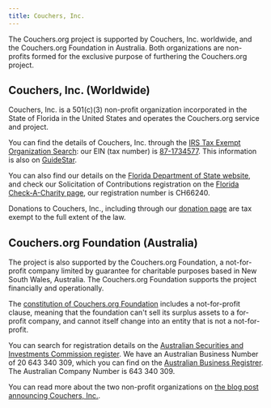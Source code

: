 ```yaml
---
title: Couchers, Inc.
---
```


The Couchers.org project is supported by Couchers, Inc. worldwide, and the Couchers.org Foundation in Australia. Both organizations are non-profits formed for the exclusive purpose of furthering the Couchers.org project.

## Couchers, Inc. (Worldwide)

Couchers, Inc. is a 501(c)(3) non-profit organization incorporated in the State of Florida in the United States and operates the Couchers.org service and project.

You can find the details of Couchers, Inc. through the [IRS Tax Exempt Organization Search](https://apps.irs.gov/app/eos/): our EIN (tax number) is [87-1734577](https://apps.irs.gov/app/eos/detailsPage?ein=871734577&name=Couchers%20Inc.&city=Fort%20Myers&state=FL&countryAbbr=US&dba=&type=CHARITIES,%20DETERMINATIONLETTERS&orgTags=CHARITIES&orgTags=DETERMINATIONLETTERS). This information is also on [GuideStar](https://www.guidestar.org/profile/87-1734577).

You can also find our details on the [Florida Department of State website](https://search.sunbiz.org/Inquiry/CorporationSearch/SearchResultDetail?inquirytype=FeiNumber&directionType=Initial&searchNameOrder=871734577N210000086330&aggregateId=domnp-n21000008633-9f9a169a-3a18-44ea-9bbf-07966335007d&searchTerm=871734577&listNameOrder=871734577N210000086330), and check our Solicitation of Contributions registration on the [Florida Check-A-Charity page](https://csapp.fdacs.gov/CSPublicApp/CheckACharity/CheckACharity.aspx), our registration number is CH66240.

Donations to Couchers, Inc., including through our [donation page](https://couchers.org/donate) are tax exempt to the full extent of the law.

## Couchers.org Foundation (Australia)

The project is also supported by the Couchers.org Foundation, a not-for-profit company limited by guarantee for charitable purposes based in New South Wales, Australia. The Couchers.org Foundation supports the project financially and operationally.

The [constitution of Couchers.org Foundation](https://couchers.org/foundation/constitution.pdf) includes a not-for-profit clause, meaning that the foundation can't sell its surplus assets to a for-profit company, and cannot itself change into an entity that is not a not-for-profit.

You can search for registration details on the [Australian Securities and Investments Commission register](https://connectonline.asic.gov.au/RegistrySearch/faces/landing/SearchRegisters.jspx). We have an Australian Business Number of 20 643 340 309, which you can find on the [Australian Business Registrer](https://abr.business.gov.au/ABN/View?id=20643340309). The Australian Company Number is 643 340 309.

You can read more about the two non-profit organizations on [the blog post announcing Couchers, Inc.](/blog/2022/01/20/couchers-becomes-501c3-nonprofit).

